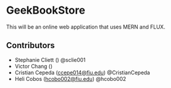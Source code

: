# GeekBookStore
This will be an online web application that uses MERN and FLUX.


## Contributors

* Stephanie Cliett    ()    @sclie001
* Victor Chang        ()
* Cristian Cepeda     (ccepe014@fiu.edu)    @CristianCepeda
* Heli Cobos          (hcobo002@fiu.edu)    @hcobo002
